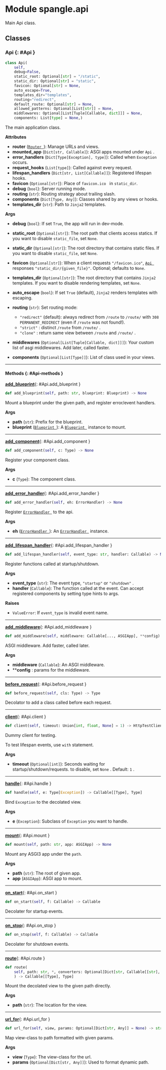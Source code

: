 # Module spangle.api

Main Api class.


## Classes

### Api {: #Api }

```python
class Api(
    self,
    debug=False,
    static_root: Optional[str] = "/static",
    static_dir: Optional[str] = "static",
    favicon: Optional[str] = None,
    auto_escape=True,
    templates_dir="templates",
    routing="redirect",
    default_route: Optional[str] = None,
    allowed_patterns: Optional[List[str]] = None,
    middlewares: Optional[List[Tuple[Callable, dict]]] = None,
    components: List[type] = None,)
```

The main application class.

**Attributes**

* **router** ([`Router `](../blueprint-py#Router)): Manage URLs and views.
* **mounted_app** (`Dict[str, Callable]`): ASGI apps mounted under `Api` .
* **error_handlers** (`Dict[Type[Exception], type]`): Called when `Exception` occurs.
* **request_hooks** (`List[type]`): Called against every request.
* **lifespan_handlers** (`Dict[str, List[Callable]]`): Registered lifespan hooks.
* **favicon** (`Optional[str]`): Place of `favicon.ico ` in `static_dir`.
* **debug** (`bool`): Server running mode.
* **routing** (`str`): Routing strategy about trailing slash.
* **components** (`Dict[Type, Any]`): Classes shared by any views or hooks.
* **templates_dir** (`str`): Path to `Jinja2` templates.

**Args**

* **debug** (`bool`): If set `True`, the app will run in dev-mode.
* **static_root** (`Optional[str]`): The root path that clients access statics. If
    you want to disable `static_file`, set `None`.
* **static_dir** (`Optional[str]`): The root directory that contains static files.
    If you want to disable `static_file`, set `None`.
* **favicon** (`Optional[str]`): When a client requests `"/favicon.ico"`,
    [`Api `](./#Api) responses `"static_dir/{given_file}"`. Optional; defaults to
    `None`.
* **templates_dir** (`Optional[str]`): The root directory that contains `Jinja2`
    templates. If you want to disable rendering templates, set `None`.
* **auto_escape** (`bool`): If set `True` (default), `Jinja2` renders templates with
    escaping.
* **routing** (`str`): Set routing mode:

    * `"redirect"` (default): always redirect from `/route` to `/route/` with
        `308 PERMANENT_REDIRECT` (even if `/route` was not found!).
    * `"strict"` : distinct `/route` from `/route/` .
    * `"clone"` : return same view between `/route` and `/route/` .

* **middlewares** (`Optional[List[Tuple[Callable, dict]]]`): Your custom list of
    asgi middlewares. Add later, called faster.
* **components** (`Optional[List[Type]]`): List of class used in your views.


------

#### Methods {: #Api-methods }

[**add_blueprint**](#Api.add_blueprint){: #Api.add_blueprint }

```python
def add_blueprint(self, path: str, blueprint: Blueprint) -> None
```

Mount a blueprint under the given path, and register error/event handlers.

**Args**

* **path** (`str`): Prefix for the blueprint.
* **blueprint** ([`Blueprint `](../blueprint-py#Blueprint)): A [`Blueprint `](../blueprint-py#Blueprint) instance
    to mount.

------

[**add_component**](#Api.add_component){: #Api.add_component }

```python
def add_component(self, c: Type) -> None
```

Register your component class.

**Args**

* **c** (`Type`): The component class.

------

[**add_error_handler**](#Api.add_error_handler){: #Api.add_error_handler }

```python
def add_error_handler(self, eh: ErrorHandler) -> None
```

Register [`ErrorHandler `](../error_handler-py#ErrorHandler) to the api.

**Args**

* **eh** ([`ErrorHandler `](../error_handler-py#ErrorHandler)): An [`ErrorHandler `](../error_handler-py#ErrorHandler)
    instance.

------

[**add_lifespan_handler**](#Api.add_lifespan_handler){: #Api.add_lifespan_handler }

```python
def add_lifespan_handler(self, event_type: str, handler: Callable) -> None
```

Register functions called at startup/shutdown.

**Args**

* **event_type** (`str`): The event type, `"startup"` or `"shutdown"` .
* **handler** (`Callable`): The function called at the event. Can accept
    registered components by setting type hints to args.

**Raises**

* `ValueError`: If `event_type` is invalid event name.

------

[**add_middleware**](#Api.add_middleware){: #Api.add_middleware }

```python
def add_middleware(self, middleware: Callable[..., ASGIApp], **config) -> None
```

ASGI middleware. Add faster, called later.

**Args**

* **middleware** (`Callable`): An ASGI middleware.
* ****config** : params for the middleware.

------

[**before_request**](#Api.before_request){: #Api.before_request }

```python
def before_request(self, cls: Type) -> Type
```

Decolator to add a class called before each request.

------

[**client**](#Api.client){: #Api.client }

```python
def client(self, timeout: Union[int, float, None] = 1) -> HttpTestClient
```

Dummy client for testing.

To test lifespan events, use `with` statement.

**Args**

* **timeout** (`Optional[int]`): Seconds waiting for startup/shutdown/requests.
    to disable, set `None` . Default: `1` .

------

[**handle**](#Api.handle){: #Api.handle }

```python
def handle(self, e: Type[Exception]) -> Callable[[Type], Type]
```

Bind `Exception` to the decolated view.

**Args**

* **e** (`Exception`): Subclass of `Exception` you want to handle.

------

[**mount**](#Api.mount){: #Api.mount }

```python
def mount(self, path: str, app: ASGIApp) -> None
```

Mount any ASGI3 app under the `path`.

**Args**

* **path** (`str`): The root of given app.
* **app** (`ASGIApp`): ASGI app to mount.

------

[**on_start**](#Api.on_start){: #Api.on_start }

```python
def on_start(self, f: Callable) -> Callable
```

Decolater for startup events.

------

[**on_stop**](#Api.on_stop){: #Api.on_stop }

```python
def on_stop(self, f: Callable) -> Callable
```

Decolater for shutdown events.

------

[**route**](#Api.route){: #Api.route }

```python
def route(
    self, path: str, *, converters: Optional[Dict[str, Callable[[str], Any]]] = None
    ) -> Callable[[Type], Type]
```

Mount the decolated view to the given path directly.

**Args**

* **path** (`str`): The location for the view.

------

[**url_for**](#Api.url_for){: #Api.url_for }

```python
def url_for(self, view, params: Optional[Dict[str, Any]] = None) -> str
```

Map view-class to path formatted with given params.

**Args**

* **view** (`Type`): The view-class for the url.
* **params** (`Optional[Dict[str, Any]]`): Used to format dynamic path.
